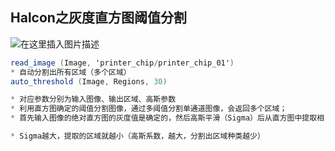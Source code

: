 ﻿## Halcon之灰度直方图阈值分割

![在这里插入图片描述](https://i-blog.csdnimg.cn/direct/e2e80e9d1edd4d298d035318ab686bba.png)

```csharp
read_image (Image, 'printer_chip/printer_chip_01')
* 自动分割出所有区域（多个区域）
auto_threshold (Image, Regions, 30)

* 对应参数分别为输入图像、输出区域、高斯参数
* 利用直方图确定的阈值分割图像，通过多阈值分割单通道图像，会返回多个区域；
* 首先输入图像的绝对直方图的灰度值是确定的，然后高斯平滑（Sigma）后从直方图中提取相关的最小值

* Sigma越大，提取的区域就越小（高斯系数，越大，分割出区域种类越少）
```

